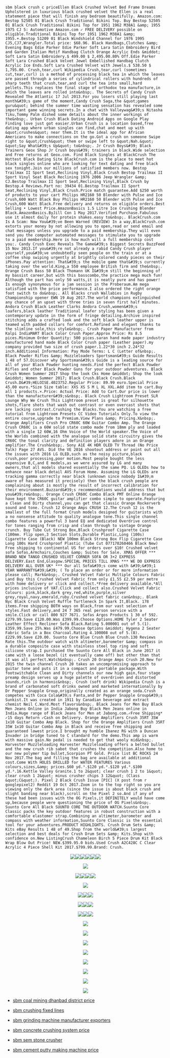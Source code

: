 
```
sbm black crush c priceEllen Black Crushed Velvet Bed Frame Dreams Upholstered in luxurious black crushed velvet the Ellen is a real statement piece that will finish any bedroom beautifully. Amazon.com: Bestop 52505 01 Black Crush Traditional Bikini Top. Buy Bestop 52505 01 Black Crush Traditional Bikini Top for 1951 1962 M38A1 &amp; 1955 1975 CJ 5: Automotive Amazon.com ✓ FREE DELIVERY possible on eligible.Traditional Bikini Top for 1951 1962 M38A1 &amp; 1955.+.Bestop 51209 01 Black Windshield Channel for 1976 1995 CJ5,CJ7,Wrangler.Total price: $68.96. Black Handbags,Clutches &amp; Evening Bags Edie Parker Edie Parker Soft Lara Satin Embroidery Bird and Garden Italian Motif Handbag Clutch Orange Acrylic Ends &middot; Soft Lara Satin Embroidery.$ 499.00 $ 2,495.00.80% Off.Edie Parker Soft Lara Crushed Black Velvet Jewel Embellished Handbag Clutch Acrylic Ice Ends.Soft Lara Crushed Velvet with Jewels.$ 538.50 $ 1,795.00. Crush,tear,curl Wikipedia Crush,tear,curl (sometimes cut,tear,curl) is a method of processing black tea in which the leaves are passed through a series of cylindrical rollers with hundreds of sharp teeth that crush,tear,and curl the tea into small,hard pellets.This replaces the final stage of orthodox tea manufacture,in which the leaves are rolled into&nbsp;. The Secrets of Candy Crush Revealed The Atlantic 17 Jul 2013.For you losers still playing last month&#39;s game of the moment,Candy Crush Saga,the &quot;games guru&quot; behind the summer time wasting sensation has revealed some important game winning secrets.In a chat with Valleywag&#39;s Nitasha Tiku,Tommy Palm dished some details about the inner workings of the&nbsp;. Urban Crush Black Dating Android Apps on Google Play Finding love just got easier.Urban Crush is a location based,free dating app where urban singles can find,chat and meet up with &quot;crushes&quot; near them.It is the ideal app for African Americans to make connections on the go.Got a crush on someone Swipe right to &quot;Crush&quot; them or swipe left to &quot;Nah.&quot; &quot;Say What&#39;s Up&quot; to&nbsp;. Jr Crush Boys&#39; Black Trainers Geox Shop Jr Crush boys&#39; trainers in black.Wide selection and Free returns at Geox.com. Find Black Singles at BlackCrush The Hottest Black Dating Site BlackCrush.com is the place to meet hot black singles online who are looking for text dating and free black sex tonight.Join our millions of satisfied members now. Bestop Trailmax II Sport Seat,Reclining Vinyl,Black Crush Bestop Trailmax II Sport Vinyl Seat Black Reclining 1976 2006 Jeep Wrangler &amp; CJ.Bestop Trailmax II Sport Seat,Reclining Vinyl,Black Crush by Bestop.4 Reviews.Part no: 39434 01.Bestop Trailmax II Sport Seat,Reclining Vinyl,Black Crush.Price match guarantee.Add $250 worth of products to your cart Philips HR2160 50 Blender with Pulse and Ice Crush,600 Watt Black Buy Philips HR2160 50 Blender with Pulse and Ice Crush,600 Watt Black.Free delivery and returns on eligible orders.Best Selling • Lowest Price.AmazonBasics 1.5 Litre Ice Crushing Blender Black.AmazonBasics.ByJill Con 1 May 2017.Verified Purchase.Fabulous use it almost daily for protein shakes.easy to&nbsp;. BlackCrush.com Is A Scam: Now You&#39;ve Been Warned (REVIEW) In a way,BlackCrush.com extorts your money by not allowing you to open,read or send email and chat messages unless you upgrade to a paid membership.They will even send you the computer automated messages to stimulate you to upgrade to a paid membership.Here is how much will a full membership cost you:. Candy Crush Exec Reveals The Game&#39;s Biggest Secrets BuzzFeed 15 Nov 2013.If you&#39;re not already a rabid Candy Crush player yourself,you&#39;ve undoubtedly seen people on the train or at a coffee shop swiping urgently at brightly colored candy pieces on their iPhones.Pay attention: That&#39;s the mobile game that&#39;s currently taking over the world.King,a 550 employee British firm and the&nbsp;. Orange Crush Bass 50 Black Thomann UK I&#39;m still the beginning of my bassist career,but with this basscombo,the practice mega much fun! Although the part has only 50 watts,it is neatly pure and has power! Is enough synonymous for a jam session in the Proberaum.Am mega satisfied with the price performance.I also ordered the right orange foot switch to do&nbsp;. All Blacks crush Wallabies in Rugby Championship opener EWN 19 Aug 2017.The world champions extinguished any chance of an upset with three tries in seven first half minutes. Andora Crush Black Leather Clarks Andora Crush,women&#39;s loafers,black leather Traditional loafer styling has been given a contemporary update in the form of fringe detailing.Archive inspired stitching adds a crafted look and the soft black leather upper is teamed with padded collars for comfort.Refined and elegant thanks to the slimline sole,this style&nbsp;. Crush Paper Manufacturer from Kalpi IndiaMART Black Color Crush Paper.Approx Price: Rs 8.5 pices.Minimum Order Quantity: 500 pices.saran hand made paper industry manufactured hand made Black Color Crush paper (Leather paper).my company provided two size of crush paper.1.22*30 inch 2.24*32 inch.Additional Information: Pay Mode Terms: L C (Letter of&nbsp;. Black Powder Rifles &amp; Muzzleloaders Sportsman&#39;s Guide Results 1 48 of 57.Discover why Sportsman&#39;s Guide is a leading source for all of your Black Powder hunting needs.Find the perfect Black Powder Rifles and other Black Powder Guns for your outdoor adventures. Black Crush Women Summer 2017 Shop the look Cks Home &middot; Shop the look &middot; Women Summer 2017; Black Crush.Black Crush.Black Crush.D&#39;HELOISE.4023752.Regular Price: 89.99 euro.Special Price 45.00 euro.*Size Size table: XXS XS S M L XL XXL.Add item to cart.Buy all 1 products.×.Price: Actual Price: Add to Cart.Our price is lower than the manufacturer&#39;s&nbsp;. Black Crush Lightroom Preset SLR Lounge Why We Crush This Lightroom preset is great for silhouette shots,flare shots that wash out contrast or even overcast shots that are lacking contrast.Crushing the Blacks.You are watching a free tutorial from Lightroom Presets CC Video Tutorials Only.To view the entire course,upgrade to Premium.View Plans &amp; Pricing.X&nbsp;. Orange Amplifiers Crush Pro CR60C 60W Guitar Combo Amp. The Orange Crush CR60C is a 60W solid state combo made from 18mm ply and loaded with a single 12 60W,16 Ohm Voice of the World speaker.The Voice of the Worlds combined with the analogue solid state circuitry gives the CR60C the tonal clarity and definition players adore in an Orange amplifier.The Crush&nbsp;. Sony A1E 4K HDR OLED TV Thread (No Price Talk) Page 27 AVS. Did the VE 2016 shootout address or point out all the issues with 2016 LG OLED,such as the noisy picture,black crush,poor processing,poor motion.Most people bought the less expensive B,C,and E models,as we were assured by LG and many owners,that all models shared essentially the same PQ. LG OLEDs how to enhance near black detail AVS Forum Home. Assuming the LG OLEDs are tracking gamma correctly near black (unknown since nobody I&#39;m aware of has measured it precisely) then the black crush people are complaining about is mostly the result of incorrect calibration for their environment.Buzzard&#39;s recommendations would address that but you&#39;re&nbsp;. Orange Crush CR60C Combo Black PMT Online Orange have kept the CR60C guitar amplifier combo simple to operate.Featuring a Clean and Dirty channel,you can get that classic Orange Rockerverb sound and tone. Crush 12 Orange Amps CRUSH 12.The Crush 12 is the smallest of the full format Crush models designed for guitarists with a no nonsense attitude to quality analogue tone.This single channel combo features a powerful 3 band EQ and dedicated Overdrive control for tones ranging from crisp and clean through to vintage Orange crunch. Buy Tube Cut Strong Box,Black Crushproof Cigarette Case (100mm. Flip open,3 Section Slots,Durable Plastic,Long (100s) Cigarette Case (Black) NEW 100mm Black Strong Box Flip Cigarette Case Long 100s Hard Crushproof Plastic (Tube Cut 077170260466 Black New) Free shipping to continental US for orders over $10! Crushed velvet sofa Sofas,Armchairs,Couches &amp; Suites for Sale. XMAS OFFER *** BRAND NEW TANGO CRUSHED VELVET CORNER SOFA OR 3+2 EXPRESS DELIVERY.East End,Glasgow.SPECIAL PRICES TILL XMAS *** WE DO EXPRESS DELIVERY ALL OVER UK* *** Our all Sofa&#39;s come with &#39;&#39;1 YEAR WARRANTY&#39;&#39; ( To place an order or for more information please call; Mark&nbsp;. Crushed Velvet Fabric Multiple Colours Fabric Land Buy this Crushed Velvet Fabric from only £1.55 £2.59 per metre with home delivery or click and collect.*Free delivery available.*All prices inclusive of VAT.Click and collect also.Crushed Velvet Fabric Colours: pink,black,dark grey,red,white,purple,silver grey,royal,navy,emerald,ruby.Crushed velvet fabric can&nbsp;. Blank Nyc Black Crush Velvet Ruffle Turtleneck In Spark It,Black. 178 items.Free shipping BOTH ways on Black,from our vast selection of styles.Fast delivery,and 24 7 365 real person service with a smile.Click or call 800 927 7671. Sofas Argos Products 1 30 of 592.£279.99.Save £120.00.Was £399.99.Choose Options.HOME Tyler 2 Seater Leather Effect Recliner Sofa Black.Rating 5.000001 out of 5.(1).£359.99.Save 25%.Was £479.99.Choose Options &middot; Hygena 2 Seater Fabric Sofa in a Box Charcoal.Rating 4.100008 out of 5.(8).£229.99.Save £20.00. Suunto Core Blue Crush Blue Crush.130 Reviews Rate this.The outdoor watch with altimeter,barometer &amp; compass in a durable composite case with stainless steel top ring and soft silicone strap.I purchased the Suunto Core All Black in June 2017 it came with a loose bezel (it eventually came off) but other than that it was all perfect.Watch&nbsp;. Crush 20 Orange Amps Crush 20.New for 2015 the twin channel Crush 20 takes an uncompromising approach to guitar tone and puts it in a compact and portable package.With footswitchable Clean and Dirty channels our new high gain,four stage preamp design serves up a huge palette of overdriven and distorted sounds,rich in harmonic&nbsp;. Crush (soft drink) Wikipedia Crush is a brand of carbonated soft drinks owned and marketed internationally by Dr Pepper Snapple Group,originally created as an orange soda.Crush competes with Coca Cola&#39;s Fanta,and Dr Pepper Snapple Group&#39;s Sunkist.It was created in 1911 by Canadian beverage and extract chemist Neil C.Ward.Most flavors&nbsp;. Black Jeans for Men Buy Black Men Jeans Online in India Jabong Buy Black Men Jeans online in India.Huge range of Black Jeans for Men at Jabong.com.✓Free Shipping* ✓15 days Return ✓Cash on Delivery. Orange Amplifiers Crush 35RT 35W 1x10 Guitar Combo Amp Black. Shop for the Orange Amplifiers Crush 35RT 35W 1x10 Guitar Combo Amp in Black and receive free shipping and guaranteed lowest price.I brought my humble Ibanez RG with a Duncan Invader in bridge tuned to C standard for the demo.This amp is warm with massive gain.No pedal is needed to get that wooly mid&nbsp;. Harvester Muzzleloading Harvester Muzzleloading offers a belted bullet and the new crush rib sabot that crushes the competition.Also home to our new polymer tip bullet,Scorpion PT Gold. Price list BC ROCKS 24 Nov 2017.The bag and filling the bag are available at additional cost.Come With HOLES DRILLED for WATER FEATURES Various colours,sizes,&amp; prices.$60 yd.³.$120 yd.³.$120 yd.³.$100 yd.³.16.Kettle Valley Granite.1 to 2&quot; clear crush 1 2 to 1&quot; clear crush 1 2&quot; minus crusher chips 3 12&quot; (Class &quot;C&quot;). Pixel 2 Black Crush Issue [PIC] (X post from r googlepixel2) Reddit 19 Oct 2017.Zoom in to the top right so you are viewing only the dark area (since the issue is about black crush and slight banding near black),scroll on the Pixel 2 so.And if any of these had been issues with the OG Pixels,it DEFINITELY would have come up,because people were questioning the price of OG Pixels&nbsp;. Suunto Core All Black SUUNTO CORE THE OUTDOOR WATCH.Suunto Core Classic packs the key outdoor features in robust construction with a comfortable elastomer strap.Combining an altimeter,barometer and compass with weather information,Suunto Core Classic is the essential tool for your adventures.PRODUCT HIGHLIGHTS. Crush Drum Sets &amp; Kits eBay Results 1 48 of 49.Shop from the world&#39;s largest selection and best deals for Crush Drum Sets &amp; Kits.Shop with confidence on.New ListingCrush Chameleon Birch 5 Piece Drum Kit Black Wrap Blow Out Price! NEW.$399.95.0 bids.Used Crush A2C428C C Clear Acrylic 4 Piece Shell Kit 2017.$799.99.Brand: Crush. 
```

<div align="center">
  
<a rel="nofollow" href="https://m.shibang-china.com?f=github&k=sbm+black+crush+c+price"><img src="https://static.shibang-china.com/en/l.png"></a><img src="https://static.shibang-china.com/en/hw.png"><a rel="nofollow" href="https://m.shibang-china.com/product/?f=github&k=sbm+black+crush+c+price"><img src="https://static.shibang-china.com/en/p.png"></a><a rel="nofollow" href="https://m.shibang-china.com/cases/?f=github&k=sbm+black+crush+c+price"><img src="https://static.shibang-china.com/en/c.png"></a><a rel="nofollow" href="https://m.shibang-china.com/news/?f=github&k=sbm+black+crush+c+price"><img src="https://static.shibang-china.com/en/n.png"></a><a rel="nofollow" href="https://m.shibang-china.com?f=github&k=sbm+black+crush+c+price"><img src="https://static.shibang-china.com/en/m.png"></a>

<a rel="nofollow" href="https://m.shibang-china.com/product/?f=github&k=sbm+black+crush+c+price"><img src="https://static.shibang-china.com/en/b.jpg"></a>
  
<a rel="nofollow" href="https://m.shibang-china.com/solution-aggregate.html?f=github&k=sbm+black+crush+c+price"><img src="https://static.shibang-china.com/en/a.jpg"></a><a rel="nofollow" href="https://m.shibang-china.com/solution-mine.html?f=github&k=sbm+black+crush+c+price"><img src="https://static.shibang-china.com/en/m.jpg"></a><a rel="nofollow" href="https://m.shibang-china.com/solution-mill.html?f=github&k=sbm+black+crush+c+price"><img src="https://static.shibang-china.com/en/g.jpg"></a><a rel="nofollow" href="https://m.shibang-china.com/solution-epc.html?f=github&k=sbm+black+crush+c+price"><img src="https://static.shibang-china.com/en/e.jpg"></a>

<a rel="nofollow" href="https://m.shibang-china.com/product/?f=github&k=sbm+black+crush+c+price"><img src="https://static.shibang-china.com/en/a-p.png"></a>

<a rel="nofollow" href="https://m.shibang-china.com/product/crusher/c6x.html?f=github&k=sbm+black+crush+c+price"><img src="https://static.shibang-china.com/en/j.jpg"></a><a rel="nofollow" href="https://m.shibang-china.com/product/crusher/ci5x.html?f=github&k=sbm+black+crush+c+price"><img src="https://static.shibang-china.com/en/i.jpg"></a><a rel="nofollow" href="https://m.shibang-china.com/product/crusher/hst.html?f=github&k=sbm+black+crush+c+price"><img src="https://static.shibang-china.com/en/c.jpg"></a>

<a rel="nofollow" href="https://m.shibang-china.com/product/mill/mtw.html?f=github&k=sbm+black+crush+c+price"><img src="https://static.shibang-china.com/en/mtw.jpg"></a><a rel="nofollow" href="https://m.shibang-china.com/product/mill/scm.html?f=github&k=sbm+black+crush+c+price"><img src="https://static.shibang-china.com/en/scm.jpg"></a><a rel="nofollow" href="https://m.shibang-china.com/product/mill/lm.html?f=github&k=sbm+black+crush+c+price"><img src="https://static.shibang-china.com/en/lm.jpg"></a>

<a rel="nofollow" href="https://m.shibang-china.com/product/sand/vsi6x.html?f=github&k=sbm+black+crush+c+price"><img src="https://static.shibang-china.com/en/6x.jpg"></a><a rel="nofollow" href="https://m.shibang-china.com/product/sand/vu.html?f=github&k=sbm+black+crush+c+price"><img src="https://static.shibang-china.com/en/vu.jpg"></a><a rel="nofollow" href="https://m.shibang-china.com/product/mobile/klun.html?f=github&k=sbm+black+crush+c+price"><img src="https://static.shibang-china.com/en/k.jpg"></a>

<a rel="nofollow" href="https://m.shibang-china.com/cases/?f=github&k=sbm+black+crush+c+price"><img src="https://static.shibang-china.com/en/case.png"></a>

<a rel="nofollow" href="https://m.shibang-china.com/cases/aggregate/202.html?f=github&k=sbm+black+crush+c+price"><img src="https://static.shibang-china.com/en/c-1.jpg"></a>

<a rel="nofollow" href="https://m.shibang-china.com/cases/aggregate/203.html?f=github&k=sbm+black+crush+c+price"><img src="https://static.shibang-china.com/en/c-2.jpg"></a>

<a rel="nofollow" href="https://m.shibang-china.com/cases/mill/123.html?f=github&k=sbm+black+crush+c+price"><img src="https://static.shibang-china.com/en/c-3.jpg"></a>

<a rel="nofollow" href="https://m.shibang-china.com/contact_us.html?f=github&k=sbm+black+crush+c+price"><img src="https://static.shibang-china.com/en/contact.png"></a>

<a rel="nofollow" href="https://swt.shibang-china.com/?f=github&k=sbm+black+crush+c+price"><img src="https://static.shibang-china.com/en/chat.png"></a>

<a rel="nofollow" href="https://whatsapp.shibangsoft.com/WhatsApp.php?f=github&k=sbm+black+crush+c+price"><img src="https://static.shibang-china.com/en/whatsapp.png"></a>

<a rel="nofollow" href="https://m.shibang-china.com/?f=github&k=sbm+black+crush+c+price"><img src="https://static.shibang-china.com/en/website.png"></a>

</div>


* [sbm coal mining dhanbad district price](sbm%20coal%20mining%20dhanbad%20district%20price.md)

* [sbm crushing fixed lines](sbm%20crushing%20fixed%20lines.md)

* [sbm grinding machine manufacturer exporters](sbm%20grinding%20machine%20manufacturer%20exporters.md)

* [sbm concrete crushing system price](sbm%20concrete%20crushing%20system%20price.md)

* [sbm sem stone crusher](sbm%20sem%20stone%20crusher.md)

* [sbm cement putty making machine price](sbm%20cement%20putty%20making%20machine%20price.md)